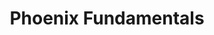 ---
layout: workshop
title: Phoenix Fundamentals
weight: 2
permalink: "/training/2016-12-19-phoenix-fundamentals"
category: Back End & Full Stack
description: |-
  Phoenix makes building robust, high-performance web applications easier and more fun than you ever thought possible.

  Combining popular conventions formed in popular projects like Ruby on Rails with the robustness of Elixir and the BEAM make it an excellent choice for a broad range of applications.
image: "/images/training/2016-12-19-phoenix-fundamentals.png"
stages:
- title: Request, Response
  description: A Phoenix app can basically be boiled down to a function that receives
    a HTTP request, and returns a response. We'll begin with this premise, and start
    to understand the important parts involved in this process.
  duration: 300
  agenda_items:
  - title: Welcome & Setup
    description: We'll set our sights on some specific goals for our Phoenix learning
      adventure, and ensure that everyone has what they need to get the most out of
      the training.
    item_type: lecture
    start_time: '9:00'
    duration: 15
  - title: Endpoint & Routing
    description: "**Requests enter your app through an Endpoint**, which your app
      usually have just one. We'll look at this chain of **Elixir Plugs**, which ends
      at the **Router**, the module ultimately responsible for delegating request-handling
      to an appropriate **Controller**."
    item_type: lecture
    start_time: '9:15'
    duration: 30
  - title: Plugs & Pipelines
    description: |-
      **Plugs** are at the core of Phoenix and a relatively simple concept: plugs accept a connection as an argument, and return a slightly-modified connection.

      Once we chain a few plugs together, it's easy to see how basic building blocks assemble into a complete application.
    item_type: lecture
    start_time: '9:45'
    duration: 30
  - title: 'EXERCISE: Routing to the Pages controller'
    description: Your new Phoenix project comes with a `PagesController` that renders
      a landing page you can see at [localhost:4000](http://localhost:4000). See if
      you can infer from how files are organized in the templates folder, how you
      can make a static HTML page reachable at ` [localhost:4000/my_page](http://localhost:4000/my_page).
    item_type: exercise
    start_time: '10:15'
    duration: 15
  - title: 'EXERCISE: Hating on a Content-Type'
    description: |
      Apparently SOAP is out of style. Let's return a discriminatory error message if we receive any request that has a SOAP content type.

      `SOAP is for washing up, not for APIs.`

      Build a Plug that interrupts the pipeline (returning a HTTP error for an incoming request) if we ever receive a request for a SOAP XML document (`Content-Type: application/soap+xml`)
    item_type: exercise
    start_time: '10:30'
    duration: 30
  - title: The Controller Responds
    description: Now that we understand how to leverage Phoenix's routing layer, let's
      take a closer look at **Controllers** -- the modules ultimately responsible
      for responding to a request.
    item_type: lecture
    start_time: '11:00'
    duration: 30
  - title: 'EXERCISE: Marco, Polo'
    description: |-
      In the PagesController, create a new action that returns a welcome message for a name. The router should delegate responsibility to this action for GET requests to `http://localhost:4000/welcome_me/<name>`  and `http://localhost:4000/welcome_me?name=<name>`.

      If the `Accept` header for the incoming request indicates that the client wants HTML, they should receive a reasonable HTML response, otherwise, they should receive JSON.
    item_type: exercise
    start_time: '11:30'
    duration: 30
  - title: Views & Templates
    description: "In contrast to other web frameworks, Phoenix's view layer is exceedingly
      easy to understand and use. \nJudging by how easy it is to keep views simple,
      performant, and easy to manage, It's clear that the hard-learned lessons from
      older frameworks have paid off."
    item_type: lecture
    start_time: '12:00'
    duration: 30
  - title: 'EXERCISE: Revise our HTML response'
    description: 'Let''s revise our previous approach to HTML rendering for our welcome
      endpoints, so that they take advantage of Phoenix''s view layer. Make sure to
      use **assigns** to make values available to views. '
    item_type: exercise
    start_time: '12:30'
    duration: 30
  - title: Lunch
    description: Break for Lunch
    item_type: break
    start_time: '13:00'
    duration: 60
- title: Managing Data
  description: |-
    Data is an integral part of virtually any web application, and a great persistence library make a huge difference in performance and maintainability.

    **Thankfully, the Elixir ecosystem has us covered in spades.** Ecto is a thin layer of functions that allow us to build composable queries, validate fields, and seamlessly transform records between our DB and application representations.
  duration: 180
  agenda_items:
  - title: Intro to Ecto
    description: "Heavy persistence libraries like **ActiveRecord** offer convenience,
      but often become performance bottlenecks. We could make every DB query explicitly,
      but then we're trading in all of our ergonomics for performance.\n\n**Ecto**
      manages to strike an enjoyable balance, where we are asked to be deliberate
      about the records we fetch from a database but (most of the time) aren't dragged
      into the world of writing SQL queries explicitly.\n\nYou'll be amazed at how
      much we can do with just simple functions, and will never look at other persistence
      frameworks quite the same way again. "
    item_type: lecture
    start_time: '14:00'
    duration: 20
  - title: Schema & Managing Migrations
    description: |-
      If you've never used code to manage changes to your database schema, you're missing out. Migrations allow us to change our schema in (ideally) reversible steps, so we can apply and un-apply a set of changes while building features.

      Even if you've seen migrations before, there are some useful things to know about how they work with **Ecto**, and in particular, **Postgres**. We'll look specifically at:
      * Postgres array and jsonb column types
      * Changing column types, while remaining backwards compatible
    item_type: lecture
    start_time: '14:20'
    duration: 40
  - title: 'EXERCISE: Ecto Models'
    description: Make Ecto models to match the provided specifications (and successive
      changes to specifications). Ensure all of your DB migrations are reversible,
      and backwards compatible.
    item_type: exercise
    start_time: '15:00'
    duration: 30
  - title: Cracking Changesets
    description: "This is one of my favorite parts about Ecto, and one of the parts
      you'll be most often working with. In contrast to other persistence libraries,
      **the concept of the shape of a record (schema) and the logic for checking the
      validity of values (validations)  are decoupled**.  There are some incredibly
      exciting consequences of this design decision.\n\nEcto ships with a bunch of
      validations, and because it's so quick and easy, we'll write a few of our own. "
    item_type: lecture
    start_time: '15:30'
    duration: 45
  - title: 'EXERCISE: Validating for Password Complexity'
    description: |-
      Create a new field on our User model that validates the password field, ensuring that:
      * it's not empty
      * it has a minimum length of 8 characters
      * it includes an upper-case letter, symbol, lower case letter, and a number
      * it doesn't include more than two successive letters or numbers like `abc` or `123`

      Failing any of this validation should be met with an appropriately descriptive error message.
    item_type: exercise
    start_time: '16:15'
    duration: 30
  - title: Recap & Wrap Up
    description: We'll recap the topics we've covered today, answer any remaining
      questions, and preview the topics we'll cover tomorrow.
    item_type: lecture
    start_time: '16:45'
    duration: 15
- title: Testing
  description: "Testing ergonomics is perhaps the most impactful factor in determining
    whether writing tests is an enjoyable part of day-to-day development, or an annoying
    slog that's neglected until problems arise. \n\nIn this area, Phoenix does not
    disappoint. We'll focus on several useful patterns for unit and acceptance testing,
    with the aim of making tests quick, easy, maintainiable and intuitive. \n"
  duration: 155
  agenda_items:
  - title: Welcome Back
    description: One more recap of what we learned yesterday, to get those fresh in
      everyone's minds again, and a quick agenda of what we plan to do today.
    item_type: lecture
    start_time: '9:00'
    duration: 15
  - title: Model Tests
    description: |-
      When working with Ecto, you may notice that your model layer is much thinner than what you're used to.  Particularly if you've never used a functional language to build web applications, you may have to get used to your **models being a collection of functions, rather than a factory for "record objects"**.
      We'll learn about **ExUnit**, the unit testing library that Phoenix ships with, and focus on a few common model testing needs:

      * Functions that return changesets
      * Validations that are run on said changesets
      * Special types of fields (i.e., virtual fields, fields with default values)
    item_type: lecture
    start_time: '9:15'
    duration: 30
  - title: 'EXERCISE: User Model Tests'
    description: Write some user model tests, and most importantly, build tests around
      our password validation logic from yesterday.
    item_type: exercise
    start_time: '9:45'
    duration: 30
  - title: Controller & View Tests
    description: Sometimes we use Phoenix to render HTML, so we'll look at how we
      can verify that both our controller and view layers (individually) are doing
      their job. Together, we'll write some unit tests for the "welcome" pages we
      made yesterday.
    item_type: lecture
    start_time: '10:15'
    duration: 30
  - title: JSON API Tests
    description: 'Often we use Phoenix Controllers to render JSON. We''ll explore
      some built-in helpers that are well-suited for helping us write tests verifying
      that the JSON contains what we expect, and touch on a few libraries that make
      this even easier!

'
    item_type: lecture
    start_time: '10:45'
    duration: 20
  - title: 'EXERCISE: JSON Tests'
    description: |-
      1. Build some tests around the `StatusController`s JSON endpoints, protecting it from regression
      2. Build a test asserting that our anti-SOAP Plug works as intended
    item_type: exercise
    start_time: '11:05'
    duration: 30
- title: Real Time
  description: "**One of the places where Elixir and Phoenix leave the competition
    in the dust is support for soft real time programming.** The ability to keep a
    lightweight Elixir process running for the duration of a user's time in our app,
    and holding some small amount of state, makes our world far simpler for certain
    things than it otherwise would be."
  duration: 150
  agenda_items:
  - title: Channel Basics
    description: "Phoenix Channels are a first class citizen in the framework, on
      equal footing with Controllers. It shows! You'll be amazed at how easy it is
      to start adding real-time features to your apps, where we push data from server
      to client.\n\nDevelopment best practices are increasingly moving in a functional
      and \"stateless\" direction, but Elixir Processes are a place where small pieces
      of state can be safely held and used. We'll explore how powerful this idea is,
      in the context of Phoenix channels. "
    item_type: lecture
    start_time: '11:35'
    duration: 35
  - title: Managing Channel Complexity
    description: 'While you may have contributed to a REST API project that had 10
      endpoints (each handling 1-4 HTTP verbs), it''s less likely that you have experience
      working with a long-lived web socket connection operating on the same scale
      of complexity.  It''s important to remember that this is API surface, and **because
      it''s often stateful instead of stateless, keeping organized is even more important**. '
    item_type: lecture
    start_time: '12:10'
    duration: 30
  - title: 'EXERCISE: Push Notifications'
    description: We have a need to instruct consumers of our API to render a notification
      on their screen. Broadcast a notification object to all users subscribed to
      the `notifications:all` channel, consisting of a **type** and a **body**.
    item_type: exercise
    start_time: '12:40'
    duration: 35
  - title: Lunch
    description: Break for Lunch
    item_type: break
    start_time: '13:15'
    duration: 50
- title: Users & Authentication
  description: |-
    Nearly every app we build these days requires some sort of authentication, and probably a user account to go along with it.  Even if your app is an oddball and doesn't need this, user accounts provide us with a well-understood set of use cases that will serve as an excellent case study.

    **Let's put some of our newfound Phoenix knowledge into practice as we implement a secure user account feature set.** The goal will be to reduce explicit management of authorization & authentication on a per-resource basis as much as possible.
  duration: 165
  agenda_items:
  - title: 'EXERCISE: User Registration'
    description: "Creating new users will serve to highlight a few concepts at the
      model layer \n\n* Server-side validation, including writing our own validator\n*
      Safely handling passwords\n* Keeping slightly different changeset-generating
      functions organized\n\nWe'll also have an opportunity to start defining routes
      that require a user to be authenticated, and routes that don't."
    item_type: exercise
    start_time: '14:05'
    duration: 55
  - title: 'EXERCISE: Login/Logout'
    description: |
      For our purposes, we'll use a JSON Web Token (JWT) and the OAuth 2 password grant standard, as a mechanism and vehicle for authentication. You will be provided with a client-side app that will talk to our Phoenix, via JSON.

      We'll validate a user's credentials in a way that's not incredibly sensitive to timing or brute force attacks, and then assemble our little piece of session state (the JWT) before encrypting it and handing it back to the client.
    item_type: exercise
    start_time: '15:00'
    duration: 45
  - title: 'Exercise: User Roles'
    description: We often have a concept of roles (or an equivalent concept masquerading
      as other flags/fields) built on top of our authentication. We'll add roles to
      our JWT, and design a plug that will raise an error if a user attempts to access
      a controller action without having the required roles.
    item_type: exercise
    start_time: '15:45'
    duration: 45
  - title: Wrap Up & Recap
    description: We'll recap everything we've covered in this training, and finish
      by providing a rich set of resources for further learning.
    item_type: lecture
    start_time: '16:30'
    duration: 20
---